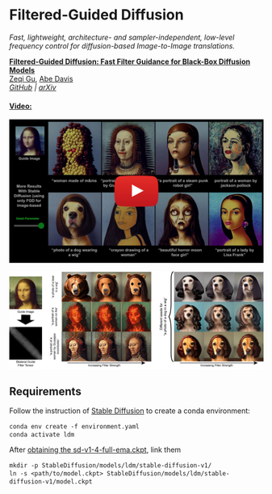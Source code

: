 # Filtered-Guided Diffusion
*Fast, lightweight, architecture- and sampler-independent, low-level frequency control for diffusion-based Image-to-Image translations.*

[**Filtered-Guided Diffusion: Fast Filter Guidance for Black-Box Diffusion Models**](https://github.com/jaclyngu)<br/>
[Zeqi Gu](https://github.com/jaclyngu),
[Abe Davis](http://abedavis.com/)<br/>
_[GitHub](https://github.com/jaclyngu/FilteredGuidedDiffusion) | [arXiv](https://arxiv.org/abs/2306.17141)_


#### [Video:](https://youtu.be/JQXnEO1aI4I)
[![](./figures/FGDThumbnailYTLarge.jpg)](https://youtu.be/JQXnEO1aI4I)

![Teaser](./figures/FGDTeaser.jpg)


## Requirements
Follow the instruction of [Stable Diffusion](https://github.com/CompVis/stable-diffusion/tree/main) to create a conda environment:

```
conda env create -f environment.yaml
conda activate ldm
```

After [obtaining the sd-v1-4-full-ema.ckpt](https://huggingface.co/CompVis/stable-diffusion-v-1-4-original), link them
```
mkdir -p StableDiffusion/models/ldm/stable-diffusion-v1/
ln -s <path/to/model.ckpt> StableDiffusion/models/ldm/stable-diffusion-v1/model.ckpt 
